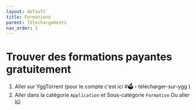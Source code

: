 ```yaml
---
layout: default
title: Formations
parent: Téléchargements
nav_order: 1
---
```


# Trouver des formations payantes gratuitement 
1. Aller sur YggTorrent (pour le compte c'est ici #🗳️・télécharger-sur-ygg )
2. Aller dans la catégorie `Application` et Sous-catégorie `Formation`
Ou aller [ici](https://www.yggtorrent.top/engine/search?name=&description=&file=&uploader=&category=2144&sub_category=2176&do=search)
